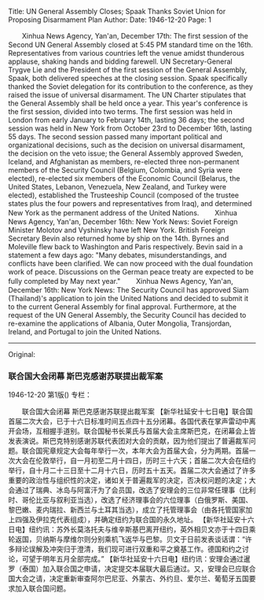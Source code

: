 Title: UN General Assembly Closes; Spaak Thanks Soviet Union for Proposing Disarmament Plan
Author:
Date: 1946-12-20
Page: 1

　　Xinhua News Agency, Yan'an, December 17th: The first session of the Second UN General Assembly closed at 5:45 PM standard time on the 16th. Representatives from various countries left the venue amidst thunderous applause, shaking hands and bidding farewell. UN Secretary-General Trygve Lie and the President of the first session of the General Assembly, Spaak, both delivered speeches at the closing session. Spaak specifically thanked the Soviet delegation for its contribution to the conference, as they raised the issue of universal disarmament. The UN Charter stipulates that the General Assembly shall be held once a year. This year's conference is the first session, divided into two terms. The first session was held in London from early January to February 14th, lasting 36 days; the second session was held in New York from October 23rd to December 16th, lasting 55 days. The second session passed many important political and organizational decisions, such as the decision on universal disarmament, the decision on the veto issue; the General Assembly approved Sweden, Iceland, and Afghanistan as members, re-elected three non-permanent members of the Security Council (Belgium, Colombia, and Syria were elected), re-elected six members of the Economic Council (Belarus, the United States, Lebanon, Venezuela, New Zealand, and Turkey were elected), established the Trusteeship Council (composed of the trustee states plus the four powers and representatives from Iraq), and determined New York as the permanent address of the United Nations.
　　Xinhua News Agency, Yan'an, December 16th: New York News: Soviet Foreign Minister Molotov and Vyshinsky have left New York. British Foreign Secretary Bevin also returned home by ship on the 14th. Byrnes and Moleville flew back to Washington and Paris respectively. Bevin said in a statement a few days ago: "Many debates, misunderstandings, and conflicts have been clarified. We can now proceed with the dual foundation work of peace. Discussions on the German peace treaty are expected to be fully completed by May next year."
　　Xinhua News Agency, Yan'an, December 16th: New York News: The Security Council has approved Siam (Thailand)'s application to join the United Nations and decided to submit it to the current General Assembly for final approval. Furthermore, at the request of the UN General Assembly, the Security Council has decided to re-examine the applications of Albania, Outer Mongolia, Transjordan, Ireland, and Portugal to join the United Nations.



<hr /> 

Original: 


### 联合国大会闭幕  斯巴克感谢苏联提出裁军案

1946-12-20
第1版()
专栏：

　　联合国大会闭幕
    斯巴克感谢苏联提出裁军案
    【新华社延安十七日电】联合国首届二次大会，已于十六日标准时间五点四十五分闭幕。各国代表在掌声雷动中离开会场，互相握手道别。联合国秘书长莱氏与首届大会主席斯巴克，在闭幕会上皆发表演说。斯巴克特别感谢苏联代表团对大会的贡献，因为他们提出了普遍裁军问题。联合国宪章规定大会每年举行一次，本年大会为首届大会，分为两期。首届一次大会在伦敦举行，自一月初至二月十四日，历时三十六天；首届二次大会在纽约举行，自十月二十三日至十二月十六日，历时五十五天。首届二次大会通过了许多重要的政治性与组织性的决定，诸如关于普遍裁军的决定，否决权问题的决定；大会通过了瑞典、冰岛与阿富汗为了会员国，改选了安理会的三位非常任理事（比利时、哥伦比亚与叙利亚当选），改选了经济理事会的六位理事（白俄罗斯、美国、黎巴嫩、麦内瑞拉、新西兰与土耳其当选），成立了托管理事会（由各托管国家加上四强及伊拉克代表组成），并确定纽约为联合国的永久地址。
    【新华社延安十六日电】纽约讯：苏外长莫洛托夫与维辛斯基巴离开纽约，英外相贝文亦于十四日乘轮返国，贝纳斯与摩维尔则分别乘机飞返华与巴黎。贝文于日前发表谈话谓：“许多辩论误解及冲突归于澄清，我们现可进行双重和平之奠基工作。德国和约之讨论，可望于明年五月全部完成。”
    【新华社延安十六日电】纽约讯：安理会通过暹罗（泰国）加入联合国之申请，决定提交本届联大最后通过。又，安理会已应联合国大会之请，决定重新审查阿尔巴尼亚、外蒙古、外约旦、爱尔兰、葡萄牙五国要求加入联合国问题。
